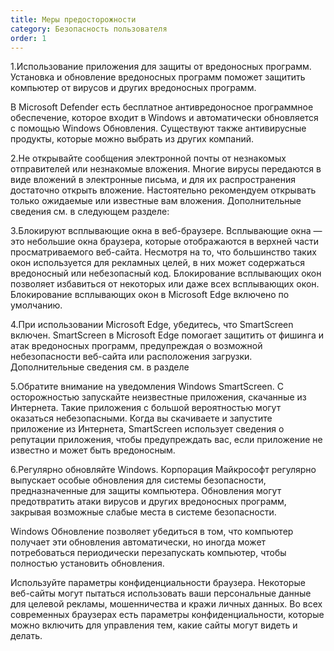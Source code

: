 ```yaml
---
title: Меры предосторожности
category: Безопасность пользователя 
order: 1
---
```

1.Использование приложения для защиты от вредоносных программ. Установка и обновление вредоносных программ поможет защитить компьютер от вирусов и других вредоносных программ. 

В Microsoft Defender есть бесплатное антивредоносное программное обеспечение, которое входит в Windows и автоматически обновляется с помощью Windows Обновления. Существуют также антивирусные продукты, которые можно выбрать из других компаний.

2.Не открывайте сообщения электронной почты от незнакомых отправителей или незнакомые вложения. Многие вирусы передаются в виде вложений в электронные письма, и для их распространения достаточно открыть вложение. Настоятельно рекомендуем открывать только ожидаемые или известные вам вложения. Дополнительные сведения см. в следующем разделе: 

3.Блокируют всплывающие окна в веб-браузере. Всплывающие окна — это небольшие окна браузера, которые отображаются в верхней части просматриваемого веб-сайта. Несмотря на то, что большинство таких окон используется для рекламных целей, в них может содержаться вредоносный или небезопасный код. Блокирование всплывающих окон позволяет избавиться от некоторых или даже всех всплывающих окон. Блокирование всплывающих окон в Microsoft Edge включено по умолчанию.

4.При использовании Microsoft Edge, убедитесь, что SmartScreen включен. SmartScreen в Microsoft Edge помогает защитить от фишинга и атак вредоносных программ, предупреждая о возможной небезопасности веб-сайта или расположения загрузки. Дополнительные сведения см. в разделе 

5.Обратите внимание на уведомления Windows SmartScreen. С осторожностью запускайте неизвестные приложения, скачанные из Интернета. Такие приложения с большой вероятностью могут оказаться небезопасными. Когда вы скачиваете и запустите приложение из Интернета, SmartScreen использует сведения о репутации приложения, чтобы предупреждать вас, если приложение не известно и может быть вредоносным.

6.Регулярно обновляйте Windows. Корпорация Майкрософт регулярно выпускает особые обновления для системы безопасности, предназначенные для защиты компьютера. Обновления могут предотвратить атаки вирусов и других вредоносных программ, закрывая возможные слабые места в системе безопасности.

Windows Обновление позволяет убедиться в том, что компьютер получает эти обновления автоматически, но иногда может потребоваться периодически перезапускать компьютер, чтобы полностью установить обновления.

Используйте параметры конфиденциальности браузера. Некоторые веб-сайты могут пытаться использовать ваши персональные данные для целевой рекламы, мошенничества и кражи личных данных. Во всех современных браузерах есть параметры конфиденциальности, которые можно включить для управления тем, какие сайты могут видеть и делать.


